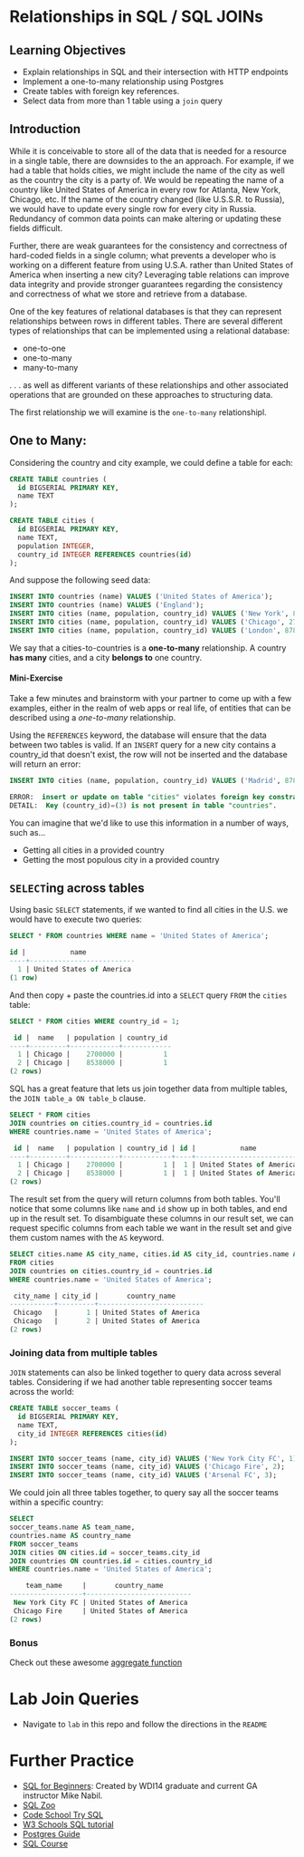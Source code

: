 # Relationships in SQL / SQL JOINs

## Learning Objectives

- Explain relationships in SQL and their intersection with HTTP endpoints
- Implement a one-to-many relationship using Postgres
- Create tables with foreign key references.
- Select data from more than 1 table using a `join` query


## Introduction

While it is conceivable to store all of the data that is needed for a resource in a single table, there are downsides to the an approach. For example, if we had a table that holds cities, we might include the name of the city as well as the country the city is a party of. We would be repeating the name of a country like United States of America in every row for Atlanta, New York, Chicago, etc. If the name of the country changed (like U.S.S.R. to Russia), we would have to update every single row for every city in Russia. Redundancy of common data points can make altering or updating these fields difficult.

Further, there are weak guarantees for the consistency and correctness of hard-coded fields in a single column; what prevents a developer who is working on a different feature from using U.S.A. rather than United States of America when inserting a new city? Leveraging table relations can improve data integrity and provide stronger guarantees regarding the consistency and correctness of what we store and retrieve from a database.


One of the key features of relational databases is that they can represent relationships between rows in different tables.  There are several different types of relationships that can be implemented using a relational database:

- one-to-one
- one-to-many
- many-to-many

. . . as well as different variants of these relationships and other associated operations that are grounded on these approaches to structuring data.

The first relationship we will examine is the `one-to-many` relationshipl.

## One to Many:

Considering the country and city example, we could define a table for each:

```sql
CREATE TABLE countries (
  id BIGSERIAL PRIMARY KEY,
  name TEXT
);

CREATE TABLE cities (
  id BIGSERIAL PRIMARY KEY,
  name TEXT,
  population INTEGER,
  country_id INTEGER REFERENCES countries(id)
);
```

And suppose the following seed data:

```sql
INSERT INTO countries (name) VALUES ('United States of America');
INSERT INTO countries (name) VALUES ('England');
INSERT INTO cities (name, population, country_id) VALUES ('New York', 8538000, 1);
INSERT INTO cities (name, population, country_id) VALUES ('Chicago', 2700000, 1);
INSERT INTO cities (name, population, country_id) VALUES ('London', 8780000, 2);
```

We say that a cities-to-countries is a **one-to-many** relationship. A country **has many** cities, and a city **belongs to** one country.


#### Mini-Exercise
Take a few minutes and brainstorm with your partner to come up with a few examples, either in the realm of web apps or real life, of entities that can be described using a *one-to-many* relationship.

Using the `REFERENCES` keyword, the database will ensure that the data between two tables is valid. If an `INSERT` query for a new city contains a country_id that doesn't exist, the row will not be inserted and the database will return an error:

```sql
INSERT INTO cities (name, population, country_id) VALUES ('Madrid', 8780000, 3);

ERROR:  insert or update on table "cities" violates foreign key constraint "cities_country_id_fkey"
DETAIL:  Key (country_id)=(3) is not present in table "countries".
```

You can imagine that we'd like to use this information in a number of ways, such as...

- Getting all cities in a provided country
- Getting the most populous city in a provided country

## `SELECT`ing across tables

Using basic `SELECT` statements, if we wanted to find all cities in the U.S. we would have to execute two queries:

```sql
SELECT * FROM countries WHERE name = 'United States of America';

id |           name           
----+--------------------------
  1 | United States of America
(1 row)
```

And then copy + paste the countries.id into a `SELECT` query `FROM` the `cities` table:

```sql
SELECT * FROM cities WHERE country_id = 1;

 id |  name   | population | country_id 
----+---------+------------+------------
  1 | Chicago |    2700000 |          1
  2 | Chicago |    8538000 |          1
(2 rows)
```

SQL has a great feature that lets us join together data from multiple tables, the `JOIN table_a ON table_b` clause.

```sql
SELECT * FROM cities 
JOIN countries on cities.country_id = countries.id 
WHERE countries.name = 'United States of America';

 id |  name   | population | country_id | id |           name           
----+---------+------------+------------+----+--------------------------
  1 | Chicago |    2700000 |          1 |  1 | United States of America
  2 | Chicago |    8538000 |          1 |  1 | United States of America
(2 rows)
```

The result set from the query will return columns from both tables. You'll notice that some columns like `name` and `id` show up in both tables, and end up in the result set. To disambiguate these columns in our result set, we can request specific columns from each table we want in the result set and give them custom names with the `AS` keyword.

```sql
SELECT cities.name AS city_name, cities.id AS city_id, countries.name AS country_name 
FROM cities 
JOIN countries on cities.country_id = countries.id
WHERE countries.name = 'United States of America';

 city_name | city_id |       country_name       
-----------+---------+--------------------------
 Chicago   |       1 | United States of America
 Chicago   |       2 | United States of America
(2 rows)
```

### Joining data from multiple tables

`JOIN` statements can also be linked together to query data across several tables. Considering if we had another table representing soccer teams across the world:

```sql
CREATE TABLE soccer_teams (
  id BIGSERIAL PRIMARY KEY,
  name TEXT,
  city_id INTEGER REFERENCES cities(id)
);

INSERT INTO soccer_teams (name, city_id) VALUES ('New York City FC', 1);
INSERT INTO soccer_teams (name, city_id) VALUES ('Chicago Fire', 2);
INSERT INTO soccer_teams (name, city_id) VALUES ('Arsenal FC', 3);
```

We could join all three tables together, to query say all the soccer teams within a specific country:

```sql
SELECT 
soccer_teams.name AS team_name, 
countries.name AS country_name
FROM soccer_teams
JOIN cities ON cities.id = soccer_teams.city_id
JOIN countries ON countries.id = cities.country_id
WHERE countries.name = 'United States of America';

    team_name     |       country_name       
------------------+--------------------------
 New York City FC | United States of America
 Chicago Fire     | United States of America
(2 rows)
```


### Bonus

Check out these awesome [aggregate function](http://www.postgresqltutorial.com/postgresql-aggregate-functions/)


# Lab Join Queries
- Navigate to `lab` in this repo and follow the directions in the `README`

# Further Practice

- [SQL for Beginners](https://www.codewars.com/collections/sql-for-beginners/): Created by WDI14 graduate and current GA instructor Mike Nabil.
- [SQL Zoo](https://sqlzoo.net/)
- [Code School Try SQL](https://www.codeschool.com/courses/try-sql)
- [W3 Schools SQL tutorial](https://www.w3schools.com/sql/)
- [Postgres Guide](http://postgresguide.com/)
- [SQL Course](http://www.sqlcourse.com/)
